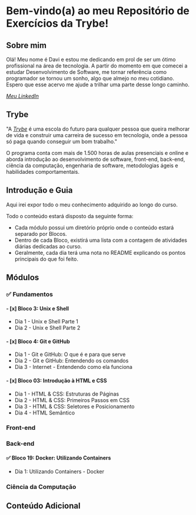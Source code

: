 # Bem-vindo(a) ao meu Repositório de Exercícios da Trybe!

## Sobre mim

Olá! Meu nome é Davi e estou me dedicando em prol de ser um ótimo profissional na área de tecnologia. A partir do momento em que comecei a estudar Desenvolvimento de Software,  me tornar referência como programador se tornou um sonho, algo que almejo no meu cotidiano. Espero que esse acervo me ajude a trilhar uma parte desse longo caminho.

_[Meu LinkedIn](https://www.linkedin.com/in/dvfreitas/)_

## Trybe

"A _[Trybe](https://www.betrybe.com)_ é uma escola do futuro para qualquer pessoa que queira melhorar de vida e construir uma carreira de sucesso em tecnologia, onde a pessoa só paga quando conseguir um bom trabalho."

O programa conta com mais de 1.500 horas de aulas presenciais e online e aborda introdução ao desenvolvimento de software, front-end, back-end, ciência da computação, engenharia de software, metodologias ágeis e habilidades comportamentais.

## Introdução e Guia

Aqui irei expor todo o meu conhecimento adquirido ao longo do curso.

Todo o conteúdo estará disposto da seguinte forma:
  * Cada módulo possui um diretório próprio onde o conteúdo estará separado por Blocos.
  * Dentro de cada Bloco, existirá uma lista com a contagem de atividades diárias dedicadas ao curso.
  * Geralmente, cada dia terá uma nota no README explicando os pontos principais do que foi feito.

## Módulos

### :white_check_mark: Fundamentos
  
  #### - [x] Bloco 3: Unix e Shell
  * Dia 1 - Unix e Shell Parte 1
  * Dia 2 - Unix e Shell Parte 2
  
  #### - [x] Bloco 4: Git e GitHub
  * Dia 1 - Git e GitHub: O que é e para que serve
  * Dia 2 - Git e GitHub: Entendendo os comandos
  * Dia 3 - Internet - Entendendo como ela funciona
  
  #### - [x] Bloco 03: Introdução à HTML e CSS
  * Dia 1 - HTML & CSS: Estruturas de Páginas
  * Dia 2 - HTML & CSS: Primeiros Passos em CSS
  * Dia 3 - HTML & CSS: Seletores e Posicionamento
  * Dia 4 - HTML Semântico
  
### Front-end

### Back-end
  
  #### :white_check_mark: Bloco 19: Docker: Utilizando Containers
  * Dia 1: Utilizando Containers - Docker

### Ciência da Computação

## Conteúdo Adicional ##
